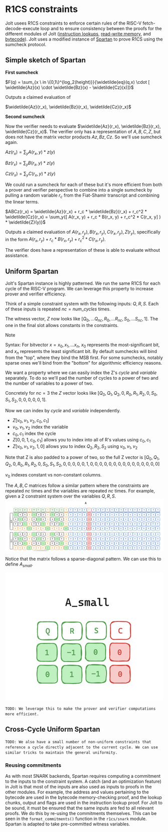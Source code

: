 # R1CS constraints

Jolt usees R1CS constraints to enforce certain rules of the RISC-V fetch-decode-execute loop 
and to ensure 
consistency between the proofs for the different modules of Jolt ([instruction lookups](./instruction_lookups.md), [read-write memory](./read_write_memory.md), and [bytecode](./bytecode.md)). Jolt uses a modified instance of [Spartan](https://eprint.iacr.org/2019/550) to prove R1CS using the sumcheck protocol.

## Simple sketch of Spartan
**First sumcheck**

$F(q) = \sum_{x \ in \{0,1\}^{log_2(height)}}{\widetilde{eq}(q,x) \cdot [ \widetilde{Az}(x) \cdot \widetilde{Bz}(x) - \widetilde{Cz}(x)]}$  

Outputs a claimed evaluation of 

$\widetilde{Az}(r_x), \widetilde{Bz}(r_x), \widetilde{Cz}(r_x)$  

**Second sumcheck**

Now the verifier needs to evaluate $\widetilde{Az}(r_x), \widetilde{Bz}(r_x), \widetilde{Cz}(r_x)$. The verifier only has a representation of $A, B,C, Z$, but does not have the matrix vector products $Az, Bz, Cz$. So we'll use sumcheck again.

$Az(r_x) = \sum_y A(r_x, y) * z(y)$

$Bz(r_x) = \sum_y B(r_x, y) * z(y)$

$Cz(r_x) = \sum_y C(r_x, y) * z(y)$

We could run a sumcheck for each of these but it's more efficient from both a prover and verifier perspective to combine into a single sumcheck by pulling a random variable $r_c$ from the Fiat-Shamir transcript and combining the linear terms.

$ABCz(r_x) = \widetilde{Az}(r_x) + r_c * \widetilde{Bz}(r_x)  + r_c^2 * \widetilde{Cz}(r_x) = \sum_y{[ A(r_x, y) + r_c * B(r_x, y) + r_c^2 * C(r_x, y] ) * \widetilde{Z}(y)}$

Outputs a claimed evaluation of $A(r_x, r_y), B(r_x, r_y), C(r_x, r_y), Z(r_y)$, specifically in the form $A(r_x,r_y) + r_c * B(r_x, r_y) + r_c^2 * C(r_x, r_y)$.

The verifier does have a representation of these is able to evaluate without assistance.

## Uniform Spartan
Jolt's Spartan instance is highly patterned. We run the same R1CS for each cycle of the RISC-V program. We can leverage this property to increase prover and verifier efficiency.

Think of a simple constraint system with the following inputs: $Q, R, S$. Each of these inputs is repeated $nc = num\_cycles$ times. 

The witness vector, $Z$ now looks like $[Q_0, ... Q_{nc}, R_0, ... R_{nc}, S_{0}, ... S_{nc}, 1]$. The one in the final slot allows constants in the constraints.

> [!NOTE]
> Syntax: For bitvector $x=x_0, x_1, ... x_n$, $x_0$ represents the most-significant bit, and $x_n$ represents the least significant bit. By default sumchecks will bind from the "top", where they bind the MSB first. For some sumchecks, notably sparse ones we'll bind from the "bottom" for algorithmic efficiency reasons. 

We want a property where we can easily index the Z's $cycle$ and $variable$ separately. To do so we'll pad the number of cycles to a power of two and the number of variables to a power of two.

Concretely for $nc=3$ the $Z$ vector looks like $[Q_0, Q_1, Q_2, 0, R_0, R_1, R_2, 0, S_0, S_1, S_2, 0, 0, 0, 0, 0, 1]$.

Now we can index by $cycle$ and $variable$ independently.
- $Z[v_0, v_1, v_2, c_0, c_1]$ 
- $v_0, v_1, v_2$ index the variable
- $c_0, c_1$ index the cycle
- $Z[0, 0, 1, c_0, c_1]$ allows you to index into all of R's values using $c_0, c_1$
- $Z[v_0, v_1, v_2, 1, 0]$ allows you to index $Q_2, R_2, S_2$ using $v_0, v_1, v_2$ 

Note that Z is also padded to a power of two, so the full Z vector is $[Q_0, Q_1, Q_2, 0, R_0, R_1, R_2, 0, S_0, S_1, S_2, 0, 0, 0, 0, 0, 1, 0, 0, 0, 0, 0, 0, 0, 0, 0, 0, 0, 0, 0, 0, 0]$ 

$v_0$ indexes constant vs non-constant columns.

The $A, B, C$ matrices follow a similar pattern where the constraints are repeated $nc$ times and the variables are repeated $nc$ times. For example, given a 2 constraint system over the variables $Q, R, S$.
![Big A](../imgs/big_A_r1cs.png)

Notice that the matrix follows a sparse-diagonal pattern. We can use this to define $A_{small}$.

![Small A](../imgs/small_A_r1cs.png)


`TODO: We leverage this to make the prover and verifier computations more efficient.`

## Cross-Cycle Uniform Spartan
`TODO: We also have a small number of non-uniform constraints that reference a cycle directly adjacent to the current cycle. We can use similar tricks to maintain the general uniformity.`

### Reusing commitments 

As with most SNARK backends, Spartan requires computing a commitment to the inputs 
to the constraint system. 
A catch (and an optimization feature) in Jolt is that most of the inputs 
are also used as inputs to proofs in the other modules. For example, 
the address and values pertaining to the bytecode are used in the bytecode memory-checking proof, 
and the lookup chunks, output and flags are used in the instruction lookup proof. 
For Jolt to be sound, it must be ensured that the same inputs are fed to all relevant proofs. 
We do this by re-using the commitments themselves. 
This can be seen in the `format_commitments()` function in the `r1cs/snark` module. 
Spartan is adapted to take pre-committed witness variables. 